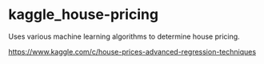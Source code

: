 # kaggle_house-pricing
Uses various machine learning algorithms to determine house pricing.

https://www.kaggle.com/c/house-prices-advanced-regression-techniques

